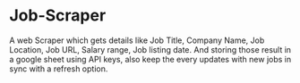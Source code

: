 # Job-Scraper
A web Scraper which gets details like Job Title, Company Name, Job Location, Job URL, Salary range, Job listing date. And storing those result in a google sheet using API keys, also keep the every updates with new jobs in sync with a refresh option.
